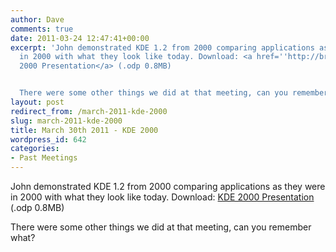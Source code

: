 ```yaml
---
author: Dave
comments: true
date: 2011-03-24 12:47:41+00:00
excerpt: 'John demonstrated KDE 1.2 from 2000 comparing applications as they were
  in 2000 with what they look like today. Download: <a href=''http://bradlug.co.uk/wp-content/uploads/2011/03/KDE_2000.odp''>KDE
  2000 Presentation</a> (.odp 0.8MB)


  There were some other things we did at that meeting, can you remember what?'
layout: post
redirect_from: /march-2011-kde-2000
slug: march-2011-kde-2000
title: March 30th 2011 - KDE 2000
wordpress_id: 642
categories:
- Past Meetings
---
```


John demonstrated KDE 1.2 from 2000 comparing applications as they were in 2000 with what they look like today. Download: [KDE 2000 Presentation](http://bradlug.co.uk/blog/2011/03/24/files/KDE_2000.odp) (.odp 0.8MB)

There were some other things we did at that meeting, can you remember what?
